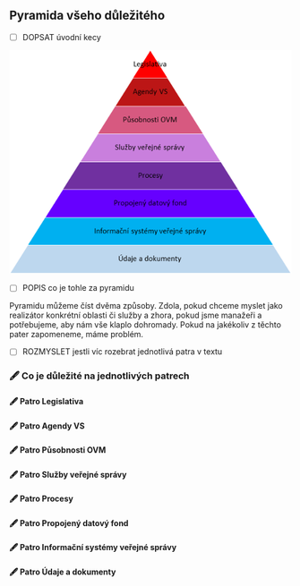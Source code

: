 ## Pyramida všeho důležitého

- [ ] DOPSAT úvodní kecy

![Pyramida všeho](../diagramy/Edu/dpl-eg-pyramida-konstrukce.png)

- [ ] POPIS co je tohle za pyramidu

Pyramidu můžeme číst dvěma způsoby. Zdola, pokud chceme myslet jako realizátor konkrétní oblasti či služby a zhora, pokud jsme manažeři a potřebujeme, aby nám vše klaplo dohromady. Pokud na jakékoliv z těchto pater zapomeneme, máme problém.

- [ ] ROZMYSLET jestli víc rozebrat jednotlivá patra v textu
### 🖋 Co je důležité na jednotlivých patrech

#### 🖋 Patro Legislativa
#### 🖋 Patro Agendy VS
#### 🖋 Patro Působnosti OVM
#### 🖋 Patro Služby veřejné správy
#### 🖋 Patro Procesy
#### 🖋 Patro Propojený datový fond
#### 🖋 Patro Informační systémy veřejné správy
#### 🖋 Patro Údaje a dokumenty